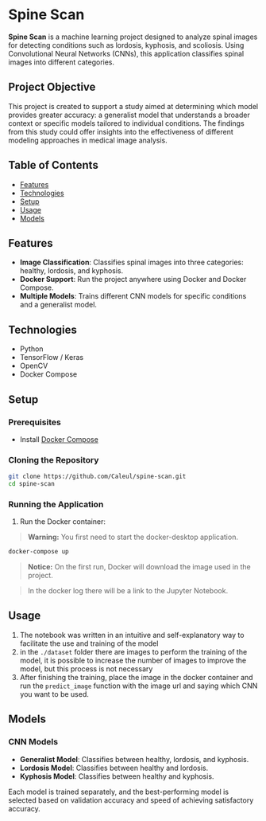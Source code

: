 # Spine Scan

**Spine Scan** is a machine learning project designed to analyze spinal images for detecting conditions such as lordosis, kyphosis, and scoliosis. Using Convolutional Neural Networks (CNNs), this application classifies spinal images into different categories.

## Project Objective

This project is created to support a study aimed at determining which model provides greater accuracy: a generalist model that understands a broader context or specific models tailored to individual conditions. The findings from this study could offer insights into the effectiveness of different modeling approaches in medical image analysis.

## Table of Contents

- [Features](#features)
- [Technologies](#technologies)
- [Setup](#setup)
- [Usage](#usage)
- [Models](#models)

## Features

- **Image Classification**: Classifies spinal images into three categories: healthy, lordosis, and kyphosis.
- **Docker Support**: Run the project anywhere using Docker and Docker Compose.
- **Multiple Models**: Trains different CNN models for specific conditions and a generalist model.

## Technologies

- Python
- TensorFlow / Keras
- OpenCV
- Docker Compose

## Setup

### Prerequisites

- Install [Docker Compose](https://docs.docker.com/compose/install/)

### Cloning the Repository

```bash
git clone https://github.com/Caleul/spine-scan.git
cd spine-scan
```

### Running the Application

1. Run the Docker container:

> **Warning:** You first need to start the docker-desktop application.

```bash
docker-compose up
```

> **Notice:** On the first run, Docker will download the image used in the project.

> In the docker log there will be a link to the Jupyter Notebook.

## Usage

1. The notebook was written in an intuitive and self-explanatory way to facilitate the use and training of the model
2. in the `./dataset` folder there are images to perform the training of the model, it is possible to increase the number of images to improve the model, but this process is not necessary
3. After finishing the training, place the image in the docker container and run the `predict_image` function with the image url and saying which CNN you want to be used.

## Models

### CNN Models

- **Generalist Model**: Classifies between healthy, lordosis, and kyphosis.
- **Lordosis Model**: Classifies between healthy and lordosis.
- **Kyphosis Model**: Classifies between healthy and kyphosis.

Each model is trained separately, and the best-performing model is selected based on validation accuracy and speed of achieving satisfactory accuracy.
